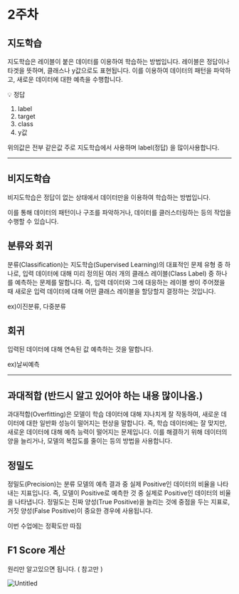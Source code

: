 # 2주차

## 지도학습

지도학습은 레이블이 붙은 데이터를 이용하여 학습하는 방법입니다. 레이블은 정답이나 타겟을 뜻하며, 클래스나 y값으로도 표현됩니다. 이를 이용하여 데이터의 패턴을 파악하고, 새로운 데이터에 대한 예측을 수행합니다.

<aside>
💡  정답

1. label
2. target
3. class
4. y값
</aside>

위의값은 전부 같은값 주로 지도학습에서 사용하며 label(정답) 을 많이사용합니다.

---

## 비지도학습

비지도학습은 정답이 없는 상태에서 데이터만을 이용하여 학습하는 방법입니다. 

이를 통해 데이터의 패턴이나 구조를 파악하거나, 데이터를 클러스터링하는 등의 작업을 수행할 수 있습니다.

## 분류와 회귀

분류(Classification)는 지도학습(Supervised Learning)의 대표적인 문제 유형 중 하나로, 입력 데이터에 대해 미리 정의된 여러 개의 클래스 레이블(Class Label) 중 하나를 예측하는 문제를 말합니다. 즉, 입력 데이터와 그에 대응하는 레이블 쌍이 주어졌을 때 새로운 입력 데이터에 대해 어떤 클래스 레이블을 할당할지 결정하는 것입니다.

ex)이진분류, 다중분류

## 회귀

입력된 데이터에 대해 연속된 값 예측하는 것을 말합니다.

ex)날씨예측

---

## 과대적합 (반드시 알고 있어야 하는 내용 많이나옴.)

과대적합(Overfitting)은 모델이 학습 데이터에 대해 지나치게 잘 작동하여, 새로운 데이터에 대한 일반화 성능이 떨어지는 현상을 말합니다. 즉, 학습 데이터에는 잘 맞지만, 새로운 데이터에 대해 예측 능력이 떨어지는 문제입니다. 이를 해결하기 위해 데이터의 양을 늘리거나, 모델의 복잡도를 줄이는 등의 방법을 사용합니다.

## 정밀도

정밀도(Precision)는 분류 모델의 예측 결과 중 실제 Positive인 데이터의 비율을 나타내는 지표입니다. 즉, 모델이 Positive로 예측한 것 중 실제로 Positive인 데이터의 비율을 나타냅니다. 정밀도는 진짜 양성(True Positive)을 늘리는 것에 중점을 두는 지표로, 거짓 양성(False Positive)이 중요한 경우에 사용됩니다. 

이번 수업에는 정확도만 따짐

## F1 Score 계산

원리만 알고있으면 됩니다. ( 참고만 )

![Untitled](2%E1%84%8C%E1%85%AE%E1%84%8E%E1%85%A1%205703c06a0fbb427f8d7aa90e9a51981c/Untitled.png)